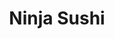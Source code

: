 ---
layout: place
title: Ninja Sushi
permalink: /hawaii/kailua/ninja-sushi.html
stateAbbr: HI
stateName: Hawaii
cityName: Kailua
seo:
  type: restaurant
  links: null
place_id: ChIJ-V28K8MUAHwRqShz5pJ8jfw
photos:
  - name: >-
      places/ChIJ-V28K8MUAHwRqShz5pJ8jfw/photos/AeeoHcKFZG5_m07ivc3ZjNg3xwIFy-0vek5s6bWopvbQ0qN4WIRV62fypsB4Qr9YhDB50fEduTRNm-romgTHYNe2Uk9QlCAUFBlpotE9lNjY-86t3RQotx-TmLWT3X8S_nJ6dqfdEG9o9TRs2dDDTDSgWKrTn1Mya2q1rElRJhrK4Wc_pXjzTdg3TEgxNWWQ3jM0ZAshmLBLljebFrVGp1McaBIuORPKw6Vp3d_PixJDojKl3d0dWFR-YLgc6rZ4dIb11IeCy02CIOGdb9Knx6o53jCcIkh3iEn64Dv1nWouUvVnc7lvcwzLPIDCo9xKANkH2ZZc3iFuMAGWimoopQmscTtHBmQjPT0lKXw3ahQhzZr-q7e2O3vRNc5P7sFFc5-KSoFDyjnUwTBxSBn1e0jRBYAWqVJUCz9AC6_NNRVYjEo3fg
    widthPx: 4032
    heightPx: 3024
    authorAttributions:
      - displayName: Greg Salo
        uri: https://maps.google.com/maps/contrib/108234613445486543134
        photoUri: >-
          https://lh3.googleusercontent.com/a-/ALV-UjW-VKPbR-CTm9WIgoHDsk2IkzF4qsAVvfvbZJoWiRYQAVSMDEyj=s100-p-k-no-mo
    flagContentUri: >-
      https://www.google.com/local/imagery/report/?cb_client=maps_api_places.places_api&image_key=!1e10!2sCIHM0ogKEICAgICc-pvLSA&hl=en-US
    googleMapsUri: >-
      https://www.google.com/maps/place//data=!3m4!1e2!3m2!1sCIHM0ogKEICAgICc-pvLSA!2e10!4m2!3m1!1s0x7c0014c32bbc5df9:0xfc8d7c92e67328a9
  - name: >-
      places/ChIJ-V28K8MUAHwRqShz5pJ8jfw/photos/AeeoHcK3UAl-8Q6elMeBXIYQnvNBDK5EwfdwVnPNg97I1fuF8hL2K8LM7jMXFaRKNE29Nh6bDA3C-TA3TG1jVqpZmNQjRsr1fv4OGhXu4ciki55B8xpi7uWFkkgmuXLvcrJxkpselfv3YY95cAviQTG0__XVXAHn5vsj0CQq_sEkvQeap2J6o2L8Qf-mwEPlGqPniLFvrzu-au0UGngxOjaEDMDSB1IAiG9jwF6ShcGhu5IMgHPIfheXJ0R7_WdZOT1H4Sc19Kz8DI4cOovt8scw6mcvBBmm-DG1pdUJI5Qh6otchvvqNDQOJMezxzGfNYLrgTsecfACTlAw-nqzLzGkZizTO418Y9L-oSKuGkyq0MmcL9BKCv_enAhZ2kbkknIfcwgBSPdygwHj0tvqj3F79UvPD62gUCcZujbEjJxsjaSJdA
    widthPx: 3004
    heightPx: 2835
    authorAttributions:
      - displayName: Rich
        uri: https://maps.google.com/maps/contrib/108597784546784154330
        photoUri: >-
          https://lh3.googleusercontent.com/a/ACg8ocIVqctiGV6SS9Ja_Xc1yi0xFCnkwKP98-yeLp3KUm6Wf8GJbywq=s100-p-k-no-mo
    flagContentUri: >-
      https://www.google.com/local/imagery/report/?cb_client=maps_api_places.places_api&image_key=!1e10!2sCIHM0ogKEICAgICE47KjEw&hl=en-US
    googleMapsUri: >-
      https://www.google.com/maps/place//data=!3m4!1e2!3m2!1sCIHM0ogKEICAgICE47KjEw!2e10!4m2!3m1!1s0x7c0014c32bbc5df9:0xfc8d7c92e67328a9
  - name: >-
      places/ChIJ-V28K8MUAHwRqShz5pJ8jfw/photos/AeeoHcJVpKtARV0heidjGlzEFKGl30rRABFTl3M0HztxdXnpVEetKVCRLq2HThQ7F3hSdeDPA4E8Yh-gK6shsOvg0f7bE35C7jYsLSUYLFD5HjIEpgYrZ6qsnAnp9hcd2lhQUSSHO7clKZWfzACTNHQzO_4XRG2ySmc3Nki1tJrTRD6_2I1K4ejx_Y1JXZ2dPtAjrgaC6HWkTYYoL5BZgnvmc63Zo31QXy5CUKFKI0tT4b3jbql37B9NtjX22DVlB9uyHuQtBbWqDWELsfxcp5-KHa1VF4PwACBWm2jQLu_EHMnRW9otrUGV-zaURdCsAdqZpL1al3BC2iPEuu_Rd9TQmIASYXWcuczW5BrvrANLrqnnZafIpwy5LZTH8NiECXjs9vZ9FPP3B1MlWjx48cfmWM9A4oJi-xSijOl4pRZj0ErUF84O
    widthPx: 4048
    heightPx: 3036
    authorAttributions:
      - displayName: Dan Anderson
        uri: https://maps.google.com/maps/contrib/104401621283617659809
        photoUri: >-
          https://lh3.googleusercontent.com/a-/ALV-UjVDy-kZdGqrKfSMsMX5g9Tem7BV5yp1MABAOzrvzLuQMQh7s8ME=s100-p-k-no-mo
    flagContentUri: >-
      https://www.google.com/local/imagery/report/?cb_client=maps_api_places.places_api&image_key=!1e10!2sCIHM0ogKEICAgICEwYrUgAE&hl=en-US
    googleMapsUri: >-
      https://www.google.com/maps/place//data=!3m4!1e2!3m2!1sCIHM0ogKEICAgICEwYrUgAE!2e10!4m2!3m1!1s0x7c0014c32bbc5df9:0xfc8d7c92e67328a9
  - name: >-
      places/ChIJ-V28K8MUAHwRqShz5pJ8jfw/photos/AeeoHcIUpSEK2JQw-V5b-QjPifdrFL9r62GF1KLirsXtIMda8f_Op0EyPuVjfDSH1VwZ30LX2ZxsNJHxX1bzqDN8f7cWxqwz3fxfVubtDkHBfABWxqdIZCge2eHJQh4tTp6140qQMoIi8M3C8nJHxVY-uwZYTLiu8ofu37CnGHntBLjwJFz6A-pALUyMnMqehLv2pmHW6MKxzhr1kK5hvJ9aSPvVEOqEUYqjlVO7zjx9tnI7e2C_RRxMngQvOYvoqpRUdZXiDalEJP2tU0vZbn2timjBIqId4RhlLPTlmspAja2GHLvF304OxFm26xGf1rLSIUvwAsqhKZZBI9-y2yAOAFC3sJUC-Ig8DY0L2jiu40dbof9JwkP5wWEThoc_eNEonObk-1DHbeKpZq9f7Qiqv_h0700s4SIABR0og9UezEo
    widthPx: 4032
    heightPx: 3024
    authorAttributions:
      - displayName: Great Potoo
        uri: https://maps.google.com/maps/contrib/117123514370158492886
        photoUri: >-
          https://lh3.googleusercontent.com/a-/ALV-UjWa0uS09sy6PwH13KZ17vTWlOf5e8xiv6RE23AcRlreaKVnquI=s100-p-k-no-mo
    flagContentUri: >-
      https://www.google.com/local/imagery/report/?cb_client=maps_api_places.places_api&image_key=!1e10!2sCIHM0ogKEICAgIDex8K8dA&hl=en-US
    googleMapsUri: >-
      https://www.google.com/maps/place//data=!3m4!1e2!3m2!1sCIHM0ogKEICAgIDex8K8dA!2e10!4m2!3m1!1s0x7c0014c32bbc5df9:0xfc8d7c92e67328a9
  - name: >-
      places/ChIJ-V28K8MUAHwRqShz5pJ8jfw/photos/AeeoHcKN6BZpUWwYsqVj9eXcBdJUNNfIIKUvW00H7R7jBlQGc-4FLOjtmIf3CkVdAIYgp5OeQDZAi1L1TseH8DuKbPxR14gVHiRm-KjpPHS6TTcCLOJrYU3v28kuc-7ywSF08Ky7fsEDzX13GW_TxjWoSbLJ5sNDtw_uCETKd5nwSgSkt4I0AF6V4ILVgM8WRSl_lpgn6VjngnvU2wJo33zkm-RxO62kgjst-WmYVHJVzaWGZpffgT9xbl-Ib2pRmzW2k2zYbfW0xd_1zBmECDzL2mjI-oniEpDlUw_og9JnEa4aLAJjE5POXF0VB8j26TeppshYEzc67spMrXAPfJRbGpUxSp-Dy1mpBAmwgaA6QWFDHzTivZoRVOFwc0u3rskE6QSKlZZVzAGMVQaHduIhVLixyYFVdALDJhfRwQ8a6q8
    widthPx: 3047
    heightPx: 2759
    authorAttributions:
      - displayName: Rich
        uri: https://maps.google.com/maps/contrib/108597784546784154330
        photoUri: >-
          https://lh3.googleusercontent.com/a/ACg8ocIVqctiGV6SS9Ja_Xc1yi0xFCnkwKP98-yeLp3KUm6Wf8GJbywq=s100-p-k-no-mo
    flagContentUri: >-
      https://www.google.com/local/imagery/report/?cb_client=maps_api_places.places_api&image_key=!1e10!2sCIHM0ogKEICAgICE49rdPQ&hl=en-US
    googleMapsUri: >-
      https://www.google.com/maps/place//data=!3m4!1e2!3m2!1sCIHM0ogKEICAgICE49rdPQ!2e10!4m2!3m1!1s0x7c0014c32bbc5df9:0xfc8d7c92e67328a9
  - name: >-
      places/ChIJ-V28K8MUAHwRqShz5pJ8jfw/photos/AeeoHcKNreR2U5LSQkTuoiiNgS63VrLCW40UY_7pNiPzmzMAUIhHMfgOMcR2nDtPRBwMOmSQ2J2xIcQeJUfz5mZgP4_VgQYcwKJePfqXzN890J0V0WizvGGWRxvf8HVlPnFB9ABT6961KU1k6gDoGIWiJQ9osNjm_mf2Ugmcg-w9LoqIJYpCXBwyDBk6udqDpdrx_LeZmk1gP2NuonicJonaL2LdB0zsJgri0neI7EX2fGkSI2NRORjXsaMDCKXMG6yHLnrccvM6z2ZkLWCGen0nv2wsCndzWEnu-LS-1OZ39gZW1s0z0OLHX6XDf91UUOVB62sLfsfr4cySjijEMw5sL9HhBeZ6W0ZThSajCtnvQaLoo33sk3MPEIGMNE3N7RvZ2cga7CB61WM1A6hMiSllilfCkxz3uApRzqKCIodDNzM
    widthPx: 3727
    heightPx: 2663
    authorAttributions:
      - displayName: Rich
        uri: https://maps.google.com/maps/contrib/108597784546784154330
        photoUri: >-
          https://lh3.googleusercontent.com/a/ACg8ocIVqctiGV6SS9Ja_Xc1yi0xFCnkwKP98-yeLp3KUm6Wf8GJbywq=s100-p-k-no-mo
    flagContentUri: >-
      https://www.google.com/local/imagery/report/?cb_client=maps_api_places.places_api&image_key=!1e10!2sCIHM0ogKEICAgICE45LgSg&hl=en-US
    googleMapsUri: >-
      https://www.google.com/maps/place//data=!3m4!1e2!3m2!1sCIHM0ogKEICAgICE45LgSg!2e10!4m2!3m1!1s0x7c0014c32bbc5df9:0xfc8d7c92e67328a9
  - name: >-
      places/ChIJ-V28K8MUAHwRqShz5pJ8jfw/photos/AeeoHcIYgw5guTj0GkN8_bsbo78NqDstiaBNPV_RyVVlbGAlVWDzf8pvjaiaM8rzBnUqufkBO67h8MyxpRV6s9APfgm3ezIprpkioo1CP7pS-fxcR3jrBXGIjCP0ceVoMx00GQ4Ew_bd5qGXwLQsd0w9jKKOzkqKRGopKH6RS4um_9Terq89EJwtUIMfpjMr70OAbKN6KSgySXaDJ4kvGG_ojyMpqjzL6ddt8v_tzRwbgXkYSpSLjhP_qtGItnNaoAquHVG7RFOv2xVnjFrjIIGhN6y-b6GktYwrFWaZ6j4S7ynLZLLHxxowqXzaRu7MdMFti-6QEK4Mp_k3ye-fOVyBtmvVYWsDEiBeEGilQQ_SF08n-ggZ_w9yV0xfHoDl5de2hww5Zw14XYpE7PgJvPyVn6NY_AXQ0zGL4rYPqTjtk41wLQ
    widthPx: 3264
    heightPx: 1836
    authorAttributions:
      - displayName: Maka Sasaki (aquatako2006)
        uri: https://maps.google.com/maps/contrib/115843834536207711329
        photoUri: >-
          https://lh3.googleusercontent.com/a-/ALV-UjUsnX55bu4Y9eg2W6n0ggLJFNTWVw21cSMJp1n2yk7oQJZWf7FBKQ=s100-p-k-no-mo
    flagContentUri: >-
      https://www.google.com/local/imagery/report/?cb_client=maps_api_places.places_api&image_key=!1e10!2sCIHM0ogKEICAgICMqODPCA&hl=en-US
    googleMapsUri: >-
      https://www.google.com/maps/place//data=!3m4!1e2!3m2!1sCIHM0ogKEICAgICMqODPCA!2e10!4m2!3m1!1s0x7c0014c32bbc5df9:0xfc8d7c92e67328a9
  - name: >-
      places/ChIJ-V28K8MUAHwRqShz5pJ8jfw/photos/AeeoHcJN8AArtmwtYW3kQOFSrrYfN_FIkFFsR4HQdttkRrUg61thdB75gR2EZ6k32R1cOs5D3l8qSHq4GBz8NGf7LffRfBCdySwEIGRMYz4ycvCuhaBOk3aT4SyNAMh0oi81YHYGJ62oUhnIkNc-WMuz-j9J0YWm0vzTmtD6EMrS40W3fbznJ32vfj7c0hl6gcu4ZBgbgugB2PCB-Wn2MvEZbyW2SLjbTJN4rUmKSDJ-jq7G8UQhp1kdeMTT64vZrBNMhCAukfkdPXJbM5m1cypSjXYKFqDG_Jo41_hTzCENk9PNuJIPY-w-VczFMJyfA2rtUY68PJdOq-HKGuKDtCwrOGS2WWkRYLW1SrI2i05spXOfDkHdksoGAmI64xxVGEAuiNJpJmF0yRIhmm9c3xLayRZ3kUEsjEncc0DFSOZn0WrPe94O
    widthPx: 3264
    heightPx: 1836
    authorAttributions:
      - displayName: Maka Sasaki (aquatako2006)
        uri: https://maps.google.com/maps/contrib/115843834536207711329
        photoUri: >-
          https://lh3.googleusercontent.com/a-/ALV-UjUsnX55bu4Y9eg2W6n0ggLJFNTWVw21cSMJp1n2yk7oQJZWf7FBKQ=s100-p-k-no-mo
    flagContentUri: >-
      https://www.google.com/local/imagery/report/?cb_client=maps_api_places.places_api&image_key=!1e10!2sCIHM0ogKEICAgICMqODP2AE&hl=en-US
    googleMapsUri: >-
      https://www.google.com/maps/place//data=!3m4!1e2!3m2!1sCIHM0ogKEICAgICMqODP2AE!2e10!4m2!3m1!1s0x7c0014c32bbc5df9:0xfc8d7c92e67328a9
  - name: >-
      places/ChIJ-V28K8MUAHwRqShz5pJ8jfw/photos/AeeoHcIFIDKH4dRkHU0JpCOySCQhAwywEkRxVn48K1RoLudZ1QWZ7z5cR9bFbYL_zdXtJ6h6358iKcGm-Pft4hyGhXS3qesg8fpbE29jrymBrliU95n4-p671xo9Kl8CXnttKkL9uGH-AS2uCRz47VfisReIuAkPWwRKRr5QFTN6HBXh-nlnWEw5sr_64GkDI4KpuJTQ5X0fGNj2eOKCSF6uw4UMicuZKNmeQrxGGWy81FMZTg96VLEbgd0ybmLD7nlQOhJO2zRdr-ZEZL_89-72seYkb-r62TtCoQlTikpAXo1rYkhdU0M78DiUzDNAjkJgMLW19LDjDyjTXEYWxmpN7pRy9qED8A59ZTkedaATbK0RfGXecuvb5RIPMbQwODAVK9cgfe1Dx1uCFjObCeOJPDt1kwn-ZvENGCF307kDPNQj89o
    widthPx: 3264
    heightPx: 1836
    authorAttributions:
      - displayName: Maka Sasaki (aquatako2006)
        uri: https://maps.google.com/maps/contrib/115843834536207711329
        photoUri: >-
          https://lh3.googleusercontent.com/a-/ALV-UjUsnX55bu4Y9eg2W6n0ggLJFNTWVw21cSMJp1n2yk7oQJZWf7FBKQ=s100-p-k-no-mo
    flagContentUri: >-
      https://www.google.com/local/imagery/report/?cb_client=maps_api_places.places_api&image_key=!1e10!2sCIHM0ogKEICAgICMqODPuAE&hl=en-US
    googleMapsUri: >-
      https://www.google.com/maps/place//data=!3m4!1e2!3m2!1sCIHM0ogKEICAgICMqODPuAE!2e10!4m2!3m1!1s0x7c0014c32bbc5df9:0xfc8d7c92e67328a9
  - name: >-
      places/ChIJ-V28K8MUAHwRqShz5pJ8jfw/photos/AeeoHcKyBO3Q7vnlfyZRnzdHzNk9w298TpA2XfgyIN7qelcz_3_COmMbcX6ekqtAhD0315M-yVT8rGJGWRcd0pGZRJGRuma_2gmFXil7oGNh51vzvqvcE_VzfJo-2Uc6WV8ibrE2jpjykZxSPKdRlFKSPvSRvjeMx23weEwRbLTqtWPg_WgV4dNxF_V9scsninWvuKvVoNwjm7jGPzugJtWxFFv43oB4A9EpjOM6e7N-2qtEAiUMMIFcd0iC3lHHMXboHlKKi-bfFK1Ow7RGNh5m50N-6teYJqEkWMHgoUigyrGDemBAC66W7y-msMhiiHzchAlZWzWrQRBMP4vkOE-6ntgpj5jIUpTkyH0hNj37BAaazwk0BkEXeyy8ou67V32aM3gQ_cW6E6N0yUYaw-_m-lQK-ox-x5X02pK9Yern-KysRA
    widthPx: 4288
    heightPx: 2848
    authorAttributions:
      - displayName: Rich
        uri: https://maps.google.com/maps/contrib/108597784546784154330
        photoUri: >-
          https://lh3.googleusercontent.com/a/ACg8ocIVqctiGV6SS9Ja_Xc1yi0xFCnkwKP98-yeLp3KUm6Wf8GJbywq=s100-p-k-no-mo
    flagContentUri: >-
      https://www.google.com/local/imagery/report/?cb_client=maps_api_places.places_api&image_key=!1e10!2sCIHM0ogKEICAgICE49rYKg&hl=en-US
    googleMapsUri: >-
      https://www.google.com/maps/place//data=!3m4!1e2!3m2!1sCIHM0ogKEICAgICE49rYKg!2e10!4m2!3m1!1s0x7c0014c32bbc5df9:0xfc8d7c92e67328a9
address: 200 Hamakua Dr b3, Kailua, HI 96734, USA
street: 200 Hamakua Dr b3
city: Kailua
state: HI
zip: '96734'
country: USA
neighborhood: null
latitude: '21.390339'
longitude: '-157.739986'
accessibility_options:
  wheelchairAccessibleParking: true
  wheelchairAccessibleEntrance: true
  wheelchairAccessibleSeating: true
business_status: OPERATIONAL
name: Ninja Sushi
google_maps_links:
  directionsUri: >-
    https://www.google.com/maps/dir//''/data=!4m7!4m6!1m1!4e2!1m2!1m1!1s0x7c0014c32bbc5df9:0xfc8d7c92e67328a9!3e0
  placeUri: https://maps.google.com/?cid=18198338639647418537
  writeAReviewUri: >-
    https://www.google.com/maps/place//data=!4m3!3m2!1s0x7c0014c32bbc5df9:0xfc8d7c92e67328a9!12e1
  reviewsUri: >-
    https://www.google.com/maps/place//data=!4m4!3m3!1s0x7c0014c32bbc5df9:0xfc8d7c92e67328a9!9m1!1b1
  photosUri: >-
    https://www.google.com/maps/place//data=!4m3!3m2!1s0x7c0014c32bbc5df9:0xfc8d7c92e67328a9!10e5
primary_type: Sushi Restaurant
opening_hours:
  regular: null
  current: null
secondary_opening_hours:
  regular:
    weekdayDescriptions: null
    type: null
  current:
    weekdayDescriptions: null
    type: null
phone: null
price_level: null
price_range: null
rating: null
rating_count: 0
website: null
description: >-
  Discover Ninja Sushi in Kailua, HI$$$Ninja Sushi in Kailua, HI, stands out as
  a locally owned spot dedicated to authentic Japanese flavors, offering a
  welcoming environment for sushi enthusiasts. This charming restaurant features
  a menu with fresh maki rolls, hearty donburi bowls, and crispy tempura, all
  prepared with care to highlight the best of traditional cuisine. Its
  accessibility options, including wheelchair-friendly parking and seating, make
  it an inclusive choice for diners seeking quality meals in a relaxed setting.
  For those exploring sushi restaurants in the area, the emphasis on familiar
  dishes ensures a satisfying experience that captures the essence of Japanese
  dining.
generative_summary: >-
  Discover Ninja Sushi in Kailua, HI$$$Ninja Sushi in Kailua, HI, stands out as
  a locally owned spot dedicated to authentic Japanese flavors, offering a
  welcoming environment for sushi enthusiasts. This charming restaurant features
  a menu with fresh maki rolls, hearty donburi bowls, and crispy tempura, all
  prepared with care to highlight the best of traditional cuisine. Its
  accessibility options, including wheelchair-friendly parking and seating, make
  it an inclusive choice for diners seeking quality meals in a relaxed setting.
  For those exploring sushi restaurants in the area, the emphasis on familiar
  dishes ensures a satisfying experience that captures the essence of Japanese
  dining.
generative_disclosure: Summarized by AI using the Grok-3-Mini model.
reviews: null
review_summary: >-
  What Customers Are Saying$$$While specific reviews for this spot are limited,
  feedback from similar sushi places near me often highlights the fresh
  ingredients and well-crafted dishes that make for a memorable meal. Patrons
  generally appreciate the variety of options like maki and tempura, noting how
  they deliver on flavor without overwhelming the palate. Many casual diners
  mention a cozy vibe that feels just right for enjoying top-rated sushi in a
  laid-back setting, with positives around the overall value and taste. If
  you're on the hunt for reliable Japanese places close to you, this location
  seems to earn nods for its straightforward appeal, encouraging visitors to
  give it a try for a solid, enjoyable outing.
review_disclosure: Summarized by AI using the Grok-3-Mini model.
parking_options: null
payment_options: null
allow_dogs: null
curbside_pickup: null
delivery: null
dine_in: null
good_for_children: null
good_for_groups: null
good_for_sports: null
live_music: null
menu_for_children: null
outdoor_seating: null
reservable: null
restroom: null
serves_beer: null
serves_breakfast: null
serves_brunch: null
serves_cocktails: null
serves_coffee: null
serves_dinner: null
serves_dessert: null
serves_lunch: null
serves_vegetarian_food: null
serves_wine: null
takeout: null
update_category: pro
places_description: null

---